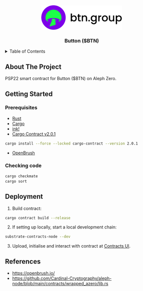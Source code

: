 <br />
<div align="center">
  <a href="https://github.com/btn-group">
    <img src="images/logo.png" alt="Logo" height="80">
  </a>

  <h3 align="center">Button ($BTN)</h3>
</div>

<details>
  <summary>Table of Contents</summary>
  <ol>
    <li>
      <a href="#about-the-project">About The Project</a>
    </li>
    <li>
      <a href="#getting-started">Getting Started</a>
      <ul>
        <li><a href="#prerequisites">Prerequisites</a></li>
        <li><a href="#checking-code">Checking code</a></li>
      </ul>
    </li>
    <li>
      <a href="#deployment">Deployment</a>
    </li>
    <li>
      <a href="#references">References</a>
    </li>
  </ol>
</details>

## About The Project

PSP22 smart contract for Button ($BTN) on Aleph Zero.

## Getting Started
### Prerequisites

* [Rust](https://www.rust-lang.org/)
* [Cargo](https://doc.rust-lang.org/cargo/)
* [ink!](https://use.ink/)
* [Cargo Contract v2.0.1](https://github.com/paritytech/cargo-contract)
```zsh
cargo install --force --locked cargo-contract --version 2.0.1
```
* [OpenBrush](https://openbrush.io/)

### Checking code

```zsh
cargo checkmate
cargo sort
```

## Deployment

1. Build contract:
```sh
cargo contract build --release
```
2. If setting up locally, start a local development chain:
```sh
substrate-contracts-node --dev
```
3. Upload, initialise and interact with contract at [Contracts UI](https://contracts-ui.substrate.io/).

## References

- https://openbrush.io/
- https://github.com/Cardinal-Cryptography/aleph-node/blob/main/contracts/wrapped_azero/lib.rs
